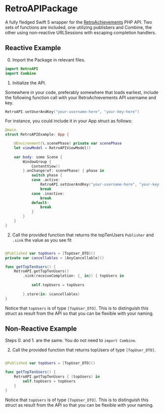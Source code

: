# RetroAPIPackage

A fully fledged Swift 5 wrapper for the [RetroAchievements](https://retroachievements.org/APIDemo.php) PHP API. Two sets of functions are included, one utilizing publisbers and Combine, the other using non-reactive URLSessions with escaping completion handlers.

## Reactive Example

0. Import the Package in relevant files.
```swift
import RetroAPI
import Combine
```
1. Initialize the API.

Somewhere in your code, preferably somewhere that loads earliest, include the following function call with your RetroAchievements API username and key.
```swift
RetroAPI.setUserAndKey("your-username-here", "your-key-here")
```
For instance, you could include it in your App struct as follows:
```swift
@main
struct RetroAPIExample: App {

    @Environment(\.scenePhase) private var scenePhase
    let viewModel = RetroAPIViewModel()
    
    var body: some Scene {
        WindowGroup {
            ContentView()
        }.onChange(of: scenePhase) { phase in
            switch phase {
            case .active:
                RetroAPI.setUserAndKey("your-username-here", "your-key-here") //replace your username and key
                break
            case .inactive:
                break
            default:
                break
            }
        }
    }
}
```

2. Call the provided function that returns the topTenUsers `Publisher` and `.sink` the value as you see fit
```swift

@Published var topUsers = [TopUser_DTO]()
private var cancellables = [AnyCancellable]()

func getTopTenUsers() {
    RetroAPI.getTopTenUsers()
        .sink(receiveCompletion: {_ in}) { topUsers in
            
            self.topUsers = topUsers
            
        }.store(in: &cancellables)
}
```
Notice that `topUsers` is of type `[TopUser_DTO]`. This is to distinguish this struct as result from the API so that you can be flexible with your naming.

## Non-Reactive Example

Steps 0. and 1. are the same. You do not need to `import Combine`.

2. Call the provided function that returns topUsers of type `[TopUser_DTO]`.
```swift

@Published var topUsers = [TopUser_DTO]()

func getTopTenUsers() {
    RetroAPI.getTopTenUsers { (topUsers) in
        self.topUsers = topUsers
    }
}
```
Notice that `topUsers` is of type `[TopUser_DTO]`. This is to distinguish this struct as result from the API so that you can be flexible with your naming.
